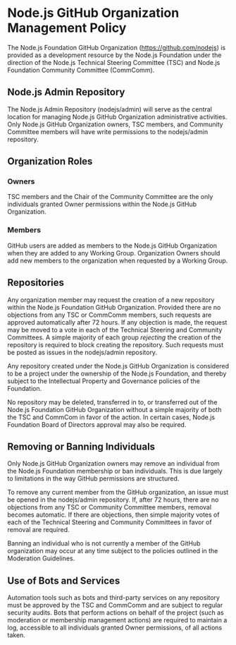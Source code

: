 # Node.js GitHub Organization Management Policy

The Node.js Foundation GitHub Organization (https://github.com/nodejs) is
provided as a development resource by the Node.js Foundation under the direction
of the Node.js Technical Steering Committee (TSC) and Node.js Foundation
Community Committee (CommComm).

## Node.js Admin Repository

The Node.js Admin Repository (nodejs/admin) will serve as the central location
for managing Node.js GitHub Organization administrative activities. Only Node.js
GitHub Organization owners, TSC members, and Community Committee members will
have write permissions to the nodejs/admin repository.

## Organization Roles

### Owners

TSC members and the Chair of the Community Committee are the only individuals granted
Owner permissions within the Node.js GitHub Organization.

### Members

GitHub users are added as members to the Node.js GitHub Organization when they
are added to any Working Group. Organization Owners should add new members
to the organization when requested by a Working Group.

## Repositories

Any organization member may request the creation of a new repository within the
Node.js Foundation GitHub Organization. Provided there are no objections from
any TSC or CommComm members, such requests are approved automatically
after 72 hours. If any objection is made, the request may be moved to a vote in
each of the Technical Steering and Community Committees.  A simple majority of
each group *rejecting* the creation of the repository is required to block
creating the repository. Such requests must be posted as issues in the
nodejs/admin repository.

Any repository created under the Node.js GitHub Organization is considered to be
a project under the ownership of the Node.js Foundation, and thereby subject
to the Intellectual Property and Governance policies of the Foundation.

No repository may be deleted, transferred in to, or transferred out of the
Node.js Foundation GitHub Organization without a simple majority of both the
TSC and CommCom in favor of the action. In certain cases, Node.js Foundation
Board of Directors approval may also be required.

## Removing or Banning Individuals

Only Node.js GitHub Organization owners may remove an individual from the
Node.js Foundation membership or ban individuals. This is due largely to
limitations in the way GitHub permissions are structured.

To remove any current member from the GitHub organization, an issue must be
opened in the nodejs/admin repository. If, after 72 hours, there are no
objections from any TSC or Community Committee members, removal becomes
automatic. If there are objections, then simple majority votes of each of the
Technical Steering and Community Committees in favor of removal are required.

Banning an individual who is not currently a member of the GitHub organization
may occur at any time subject to the policies outlined in the Moderation
Guidelines.

## Use of Bots and Services

Automation tools such as bots and third-party services on any repository must
be approved by the TSC and CommComm and are subject to regular security audits.
Bots that perform actions on behalf of the project (such as moderation or membership
management actions) are required to maintain a log, accessible to all individuals
granted Owner permissions, of all actions taken.
